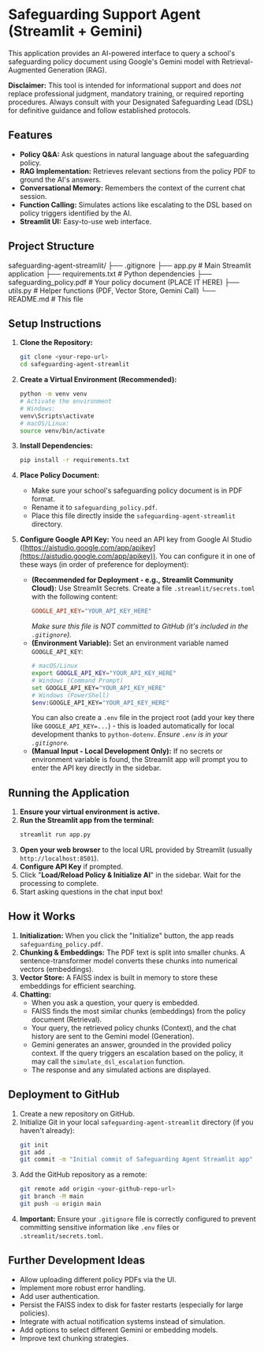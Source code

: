 # Safeguarding Support Agent (Streamlit + Gemini)

This application provides an AI-powered interface to query a school's safeguarding policy document using Google's Gemini model with Retrieval-Augmented Generation (RAG).

**Disclaimer:** This tool is intended for informational support and does *not* replace professional judgment, mandatory training, or required reporting procedures. Always consult with your Designated Safeguarding Lead (DSL) for definitive guidance and follow established protocols.

## Features

* **Policy Q&A:** Ask questions in natural language about the safeguarding policy.
* **RAG Implementation:** Retrieves relevant sections from the policy PDF to ground the AI's answers.
* **Conversational Memory:** Remembers the context of the current chat session.
* **Function Calling:** Simulates actions like escalating to the DSL based on policy triggers identified by the AI.
* **Streamlit UI:** Easy-to-use web interface.

## Project Structure
safeguarding-agent-streamlit/ 
 ├── .gitignore
 ├── app.py                  # Main Streamlit application
 ├── requirements.txt        # Python dependencies
 ├── safeguarding_policy.pdf # Your policy document (PLACE IT HERE)
 ├── utils.py                # Helper functions (PDF, Vector Store, Gemini Call)
 └── README.md               # This file


## Setup Instructions

1.  **Clone the Repository:**
    ```bash
    git clone <your-repo-url>
    cd safeguarding-agent-streamlit
    ```

2.  **Create a Virtual Environment (Recommended):**
    ```bash
    python -m venv venv
    # Activate the environment
    # Windows:
    venv\Scripts\activate
    # macOS/Linux:
    source venv/bin/activate
    ```

3.  **Install Dependencies:**
    ```bash
    pip install -r requirements.txt
    ```

4.  **Place Policy Document:**
    * Make sure your school's safeguarding policy document is in PDF format.
    * Rename it to `safeguarding_policy.pdf`.
    * Place this file directly inside the `safeguarding-agent-streamlit` directory.

5.  **Configure Google API Key:** You need an API key from Google AI Studio ([https://aistudio.google.com/app/apikey](https://aistudio.google.com/app/apikey)). You can configure it in one of these ways (in order of preference for deployment):
    * **(Recommended for Deployment - e.g., Streamlit Community Cloud):** Use Streamlit Secrets. Create a file `.streamlit/secrets.toml` with the following content:
        ```toml
        GOOGLE_API_KEY="YOUR_API_KEY_HERE"
        ```
        *Make sure this file is NOT committed to GitHub (it's included in the `.gitignore`).*
    * **(Environment Variable):** Set an environment variable named `GOOGLE_API_KEY`:
        ```bash
        # macOS/Linux
        export GOOGLE_API_KEY="YOUR_API_KEY_HERE"
        # Windows (Command Prompt)
        set GOOGLE_API_KEY="YOUR_API_KEY_HERE"
        # Windows (PowerShell)
        $env:GOOGLE_API_KEY="YOUR_API_KEY_HERE"
        ```
        You can also create a `.env` file in the project root (add your key there like `GOOGLE_API_KEY=...`) - this is loaded automatically for local development thanks to `python-dotenv`. *Ensure `.env` is in your `.gitignore`.*
    * **(Manual Input - Local Development Only):** If no secrets or environment variable is found, the Streamlit app will prompt you to enter the API key directly in the sidebar.

## Running the Application

1.  **Ensure your virtual environment is active.**
2.  **Run the Streamlit app from the terminal:**
    ```bash
    streamlit run app.py
    ```
3.  **Open your web browser** to the local URL provided by Streamlit (usually `http://localhost:8501`).
4.  **Configure API Key** if prompted.
5.  Click "**Load/Reload Policy & Initialize AI**" in the sidebar. Wait for the processing to complete.
6.  Start asking questions in the chat input box!

## How it Works

1.  **Initialization:** When you click the "Initialize" button, the app reads `safeguarding_policy.pdf`.
2.  **Chunking & Embeddings:** The PDF text is split into smaller chunks. A sentence-transformer model converts these chunks into numerical vectors (embeddings).
3.  **Vector Store:** A FAISS index is built in memory to store these embeddings for efficient searching.
4.  **Chatting:**
    * When you ask a question, your query is embedded.
    * FAISS finds the most similar chunks (embeddings) from the policy document (Retrieval).
    * Your query, the retrieved policy chunks (Context), and the chat history are sent to the Gemini model (Generation).
    * Gemini generates an answer, grounded in the provided policy context. If the query triggers an escalation based on the policy, it may call the `simulate_dsl_escalation` function.
    * The response and any simulated actions are displayed.

## Deployment to GitHub

1.  Create a new repository on GitHub.
2.  Initialize Git in your local `safeguarding-agent-streamlit` directory (if you haven't already):
    ```bash
    git init
    git add .
    git commit -m "Initial commit of Safeguarding Agent Streamlit app"
    ```
3.  Add the GitHub repository as a remote:
    ```bash
    git remote add origin <your-github-repo-url>
    git branch -M main
    git push -u origin main
    ```
4.  **Important:** Ensure your `.gitignore` file is correctly configured to prevent committing sensitive information like `.env` files or `.streamlit/secrets.toml`.

## Further Development Ideas

* Allow uploading different policy PDFs via the UI.
* Implement more robust error handling.
* Add user authentication.
* Persist the FAISS index to disk for faster restarts (especially for large policies).
* Integrate with actual notification systems instead of simulation.
* Add options to select different Gemini or embedding models.
* Improve text chunking strategies.
